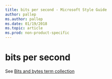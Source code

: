 ```yaml
---
title: bits per second - Microsoft Style Guide
author: pallep
ms.author: pallep
ms.date: 01/19/2018
ms.topic: article
ms.prod: non-product-specific
---
```


# bits per second

See [Bits and bytes term collection](~/a-z-word-list-term-collections/term-collections/bits-bytes-terms.md)
